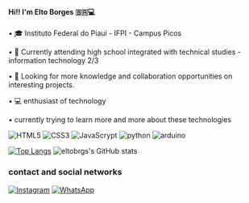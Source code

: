 #### Hi!! I'm Elto Borges 🇧🇷💻

• 🎓 Instituto Federal do Piauí - IFPI - Campus Picos 

•  📖 Currently attending high school integrated with technical studies - information technology 2/3

• 🧠 Looking for more knowledge and collaboration opportunities on interesting projects.

• 💻 enthusiast of technology

•  currently trying to learn more and more about these technologies

![HTML5](https://img.shields.io/badge/HTML5-E34F26?style=for-the-badge&logo=html5&logoColor=white)
![CSS3](https://img.shields.io/badge/CSS3-1572B6?style=for-the-badge&logo=css3&logoColor=white)
![JavaScrypt](https://img.shields.io/badge/JavaScript-323330?style=for-the-badge&logo=javascript&logoColor=F7DF1E)
![python](https://img.shields.io/badge/Python-14354C?style=for-the-badge&logo=python&logoColor=white)
![arduino](https://img.shields.io/badge/Arduino_IDE-00979D?style=for-the-badge&logo=arduino&logoColor=white)


[![Top Langs](https://github-readme-stats.vercel.app/api/top-langs/?username=eltobrgs&layout=donut)](https://github.com/eltobrgs/github-readme-stats) ![eltobrgs's GitHub stats](https://github-readme-stats.vercel.app/api?username=eltobrgs&show_icons=true&theme=)

### contact and social networks 
[![Instagram](https://img.shields.io/badge/Instagram-E4405F?style=for-the-badge&logo=instagram&logoColor=white)](https://www.instagram.com/eltobrgs/)
[![WhatsApp](https://img.shields.io/badge/WhatsApp-25D366?style=for-the-badge&logo=whatsapp&logoColor=white)](https://wa.me/+5589994042351)

